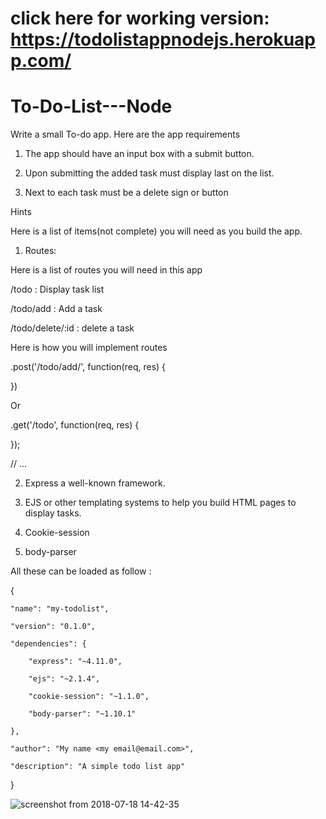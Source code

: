 
# click here for working version: https://todolistappnodejs.herokuapp.com/




# To-Do-List---Node

Write a small To-do app. Here are the app requirements   



1. The app should have an input box with a submit button.

2. Upon submitting the added task must display last on the list.

3. Next to each task must be a delete sign or button


 Hints


Here is a list of items(not complete) you will need as you build the app.


1. Routes: 



Here is a list of routes you will need in this app


/todo : Display task list

/todo/add : Add a task

/todo/delete/:id : delete a task


Here is how you will implement routes 


.post('/todo/add/', function(req, res) {


})


Or 


.get('/todo', function(req, res) {


});


// ...




2. Express a well-known framework.

3. EJS or other templating systems to help you build HTML pages to display tasks.

4. Cookie-session 

5. body-parser


All these can be loaded as follow :


{

    "name": "my-todolist",

    "version": "0.1.0",

    "dependencies": {

        "express": "~4.11.0",

        "ejs": "~2.1.4",

        "cookie-session": "~1.1.0",

        "body-parser": "~1.10.1"

    },

    "author": "My name <my email@email.com>",

    "description": "A simple todo list app"

}


![screenshot from 2018-07-18 14-42-35](https://user-images.githubusercontent.com/33928691/42882182-e58492d2-8a98-11e8-8930-c9f62aa20e5e.png)

